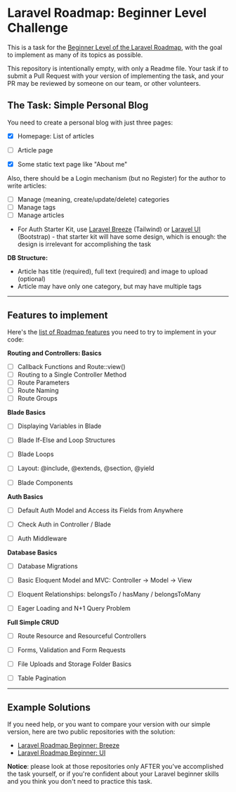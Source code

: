 # Laravel Roadmap: Beginner Level Challenge

This is a task for the [Beginner Level of the Laravel Roadmap](https://github.com/LaravelDaily/Laravel-Roadmap-Learning-Path#beginner-level), with the goal to implement as many of its topics as possible.

This repository is intentionally empty, with only a Readme file. Your task if to submit a Pull Request with your version of implementing the task, and your PR may be reviewed by someone on our team, or other volunteers.

## The Task: Simple Personal Blog

You need to create a personal blog with just three pages:

- [x] Homepage: List of articles
- [ ] Article page
- [x] Some static text page like "About me"


Also, there should be a Login mechanism (but no Register) for the author to write articles:

- [ ] Manage (meaning, create/update/delete) categories
- [ ] Manage tags
- [ ] Manage articles
- For Auth Starter Kit, use [Laravel Breeze](https://github.com/laravel/breeze) (Tailwind)
  or [Laravel UI](https://github.com/laravel/ui) (Bootstrap) - that starter kit will have some design, which is enough:
  the design is irrelevant for accomplishing the task


**DB Structure:**

- Article has title (required), full text (required) and image to upload (optional)
- Article may have only one category, but may have multiple tags


-----

## Features to implement

Here's the [list of Roadmap features](https://github.com/LaravelDaily/Laravel-Roadmap-Learning-Path#beginner-level) you need to try to implement in your code:

**Routing and Controllers: Basics**	

- [ ] Callback Functions and Route::view()
- [ ] Routing to a Single Controller Method
- [ ] Route Parameters
- [ ] Route Naming
- [ ] Route Groups

**Blade Basics**

- [ ] Displaying Variables in Blade
- [ ] Blade If-Else and Loop Structures
- [ ] Blade Loops
- [ ] Layout: @include, @extends, @section, @yield
- [ ] Blade Components


**Auth Basics**	

- [ ] Default Auth Model and Access its Fields from Anywhere
- [ ] Check Auth in Controller / Blade
- [ ] Auth Middleware


**Database Basics**	

- [ ] Database Migrations
- [ ] Basic Eloquent Model and MVC: Controller -> Model -> View
- [ ] Eloquent Relationships: belongsTo / hasMany / belongsToMany
- [ ] Eager Loading and N+1 Query Problem


**Full Simple CRUD**	

- [ ] Route Resource and Resourceful Controllers
- [ ] Forms, Validation and Form Requests
- [ ] File Uploads and Storage Folder Basics
- [ ] Table Pagination


----- 

## Example Solutions

If you need help, or you want to compare your version with our simple version, here are two public repositories with the solution:

- [Laravel Roadmap Beginner: Breeze](https://github.com/LaravelDaily/Laravel-Roadmap-Beginner-Roadmap-Breeze)
- [Laravel Roadmap Beginner: UI](https://github.com/LaravelDaily/Laravel-Roadmap-Beginner-Blog-UI)


**Notice**: please look at those repositories only AFTER you've accomplished the task yourself, or if you're confident about your Laravel beginner skills and you think you don't need to practice this task.

